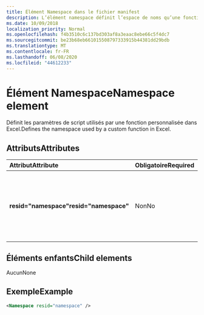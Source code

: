 ```yaml
---
title: Élément Namespace dans le fichier manifest
description: L’élément namespace définit l’espace de noms qu’une fonction personnalisée utilise dans Excel.
ms.date: 10/09/2018
localization_priority: Normal
ms.openlocfilehash: f4b3510c6c137bd303af8a3eaac8ebe66c5f4dc7
ms.sourcegitcommit: be23b68eb661015508797333915b44381dd29bdb
ms.translationtype: MT
ms.contentlocale: fr-FR
ms.lasthandoff: 06/08/2020
ms.locfileid: "44612233"
---
```

# <a name="namespace-element"></a><span data-ttu-id="4979d-103">Élément Namespace</span><span class="sxs-lookup"><span data-stu-id="4979d-103">Namespace element</span></span>

<span data-ttu-id="4979d-104">Définit les paramètres de script utilisés par une fonction personnalisée dans Excel.</span><span class="sxs-lookup"><span data-stu-id="4979d-104">Defines the namespace used by a custom function in Excel.</span></span>

## <a name="attributes"></a><span data-ttu-id="4979d-105">Attributs</span><span class="sxs-lookup"><span data-stu-id="4979d-105">Attributes</span></span>

|  <span data-ttu-id="4979d-106">Attribut</span><span class="sxs-lookup"><span data-stu-id="4979d-106">Attribute</span></span>  |  <span data-ttu-id="4979d-107">Obligatoire</span><span class="sxs-lookup"><span data-stu-id="4979d-107">Required</span></span>  |  <span data-ttu-id="4979d-108">Description</span><span class="sxs-lookup"><span data-stu-id="4979d-108">Description</span></span>  |
|:-----|:-----|:-----|
|  <span data-ttu-id="4979d-109">**resid="namespace"**</span><span class="sxs-lookup"><span data-stu-id="4979d-109">**resid="namespace"**</span></span>  |  <span data-ttu-id="4979d-110">Non</span><span class="sxs-lookup"><span data-stu-id="4979d-110">No</span></span>  | <span data-ttu-id="4979d-111">Doit correspondre à votre fonction personnalisée spécifiée dans le titre ShortStrings de l’élément[ressources](resources.md).</span><span class="sxs-lookup"><span data-stu-id="4979d-111">Should match the ShortStrings title for your custom function, specified within the [Resources](resources.md) element.</span></span> |

## <a name="child-elements"></a><span data-ttu-id="4979d-112">Éléments enfants</span><span class="sxs-lookup"><span data-stu-id="4979d-112">Child elements</span></span>

<span data-ttu-id="4979d-113">Aucun</span><span class="sxs-lookup"><span data-stu-id="4979d-113">None</span></span>

## <a name="example"></a><span data-ttu-id="4979d-114">Exemple</span><span class="sxs-lookup"><span data-stu-id="4979d-114">Example</span></span>

```xml
<Namespace resid="namespace" />
```
